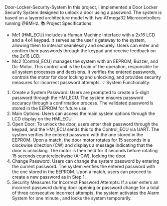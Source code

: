 Door-Locker-Security-System
In this project, I implemented a Door Locker Security System designed to unlock a door using a password. The system is based on a layered architecture model with two ATmega32 Microcontrollers running @8MHz.
📚 Project Specifications:
- Mc1 (HMI_ECU) includes a Human Machine Interface with a 2x16 LCD and a 4x4 keypad. It serves as the user's gateway to the system, allowing them to interact seamlessly and securely. Users can enter and confirm their passwords through the keypad and receive feedback on the 2x16 LCD.
- Mc2 (Control_ECU) manages the system with an EEPROM, Buzzer, and Dc-Motor. This control unit is the brain of the operation, responsible for all system processes and decisions. It verifies the entered passwords, controls the motor for door locking and unlocking, and provides security measures for incorrect password attempts.
💡 System Functionality:
1. Create a System Password: Users are prompted to create a 5-digit password through the HMI_ECU. The system ensures password accuracy through a confirmation process. The validated password is stored in the EEPROM for future use.
2. Main Options: Users can access the main system options through the LCD display on the HMI_ECU.
3. Open Door: To unlock the door, users enter their password through the keypad, and the HMI_ECU sends this to the Control_ECU via UART. The system verifies the entered password with the one stored in the EEPROM. Upon a match, the door motor rotates for 15 seconds in a clockwise direction (CW) and displays a message indicating that the door is unlocking. The motor is then held for 3 seconds before rotating 15 seconds counterclockwise (A-CW), locking the door.
4. Change Password: Users can change the system password by entering the current password. The system verifies the entered password with the one stored in the EEPROM. Upon a match, users can proceed to create a new password as in Step 1.
5. Security Measures for Incorrect Password Attempts: If a user enters an incorrect password during door opening or password change for a total of three consecutive incorrect attempts, the system activates the Alarm System for one minute , and locks the system temporarily.
